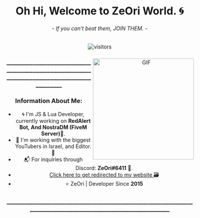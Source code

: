 <p>
  <h1 align="center"><b>Oh Hi, Welcome to ZeOri World. 🌀</b></h1>
  <h6 align="center"> 
      <i>- If you can’t beat them, JOIN THEM. -</i>
   </h6>
</p>

 <p align="center">
    <img align="center" alt="visitors" src="https://gpvc.arturio.dev/ZeOri-xyz" />
</p>

 
 <div align="center">
  <img align="right" height="270px" alt="GIF" src="https://cdn.discordapp.com/attachments/771529184127221760/844133098165895198/ezgif-3-c170bf6c5484.gif" />


  
  ### ________________________________________________________________________________________________

### Information About Me:
- 🌀 I'm JS & Lua Developer, currently working on <strong>RedAlert Bot, And NostraDM (FiveM Server)</strong>🔫.
- 👬 I'm working with the biggest YouTubers in Israel, and Editor. 🎥
- 📬 For inquiries through Discord: <strong>ZeOri#6411</strong> 🌠.
- <a href="https://zeori.xyz"> Click here to get redirected to my website </a> 🗃️
- ⭐ ZeOri | Developer Since <strong>2015</strong>

### ________________________________________________________________________________________________________________
<br>


